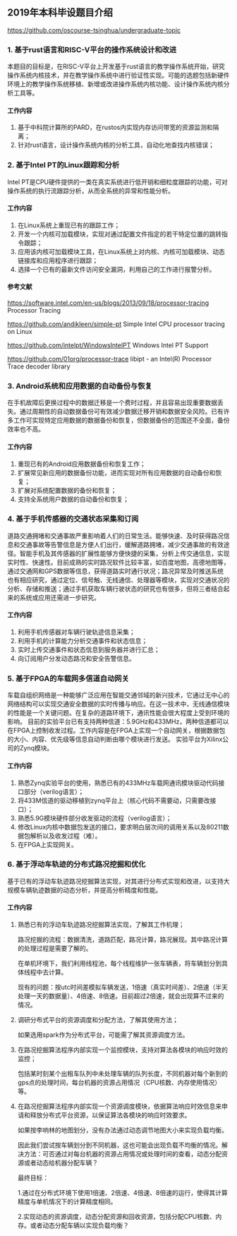 ## 2019年本科毕设题目介绍

https://github.com/oscourse-tsinghua/undergraduate-topic

### 1. 基于rust语言和RISC-V平台的操作系统设计和改进

本题目的目标是，在RISC-V平台上开发基于rust语言的教学操作系统开始，研究操作系统内核技术，并在教学操作系统中进行验证性实现。可能的选题包括新硬件环境上的教学操作系统移植、新增或改进操作系统内核功能、设计操作系统内核分析工具等。

#### 工作内容

1. 基于中科院计算所的PARD，在rustos内实现内存访问带宽的资源监测和隔离；
2. 针对rust语言，设计操作系统内核的分析工具，自动化地查找内核错误；

### 2. 基于Intel PT的Linux跟踪和分析

Intel PT是CPU硬件提供的一类在真实系统进行低开销和细粒度跟踪的功能，可对操作系统的执行流跟踪分析，从而全系统的异常和性能分析。

#### 工作内容

1. 在Linux系统上重现已有的跟踪工作；
2. 开发一个内核可加载模块，实现对通过配置文件指定的若干特定位置的跳转指令跟踪；
3. 应用该内核可加载模块工具，在Linux系统上对内核、内核可加载模块、动态链接库和应用程序进行跟踪；
4. 选择一个已有的最新文件访问安全漏洞，利用自己的工作进行报警分析。

#### 参考文献


https://software.intel.com/en-us/blogs/2013/09/18/processor-tracing
Processor Tracing

https://github.com/andikleen/simple-pt
Simple Intel CPU processor tracing on Linux

https://github.com/intelpt/WindowsIntelPT
Windows Intel PT Support

https://github.com/01org/processor-trace
libipt - an Intel(R) Processor Trace decoder library

### 3. Android系统和应用数据的自动备份与恢复

在手机故障后更换过程中的数据迁移是一个费时过程，并且容易出现重要数据丢失。通过周期性的自动数据备份可有效减少数据迁移开销和数据安全风险。已有许多工作可实现特定应用数据的数据备份和恢复，但数据备份的范围还不全面，备份效率也不高。

#### 工作内容

1. 重现已有的Android应用数据备份和恢复工作；
2. 扩展常见新应用的数据备份功能，进而实现对所有应用数据的自动备份和恢复；
3. 扩展对系统配置数据的备份和恢复；
4. 支持全系统用户数据的自动备份和恢复；

### 4. 基于手机传感器的交通状态采集和订阅

道路交通拥堵和交通事故严重影响着人们的日常生活。能够快速、及时获得路况信息和交通事故等告警信息是方便人们出行，缓解道路拥堵，减少交通事故的有效途径。智能手机及其传感器的扩展性能够方便快捷的采集，分析上传交通信息，实现实时性、快速性。目前成熟的实时路况软件比较丰富，如百度地图，高德地图等，通过交通网和GPS数据等信息，获得道路实时通行状况；路况异常及时推送系统也有相应研究，通过定位、信号触、无线通信、处理器等模块，实现对交通状况的分析、存储和推送；通过手机获取车辆行驶状态的研究也有很多，但将三者结合起来的系统或应用还需进一步研究。

#### 工作内容

1. 利用手机传感器对车辆行驶轨迹信息采集；
2. 利用手机的计算能力分析交通事件和状态信息；
3. 实时上传交通事件和状态信息到服务器并进行汇总；
4. 向订阅用户分发动态路况和安全告警信息。

### 5. 基于FPGA的车载网多信道自动网关

车载自组织网络是一种能够广泛应用在智能交通邻域的新兴技术，它通过无中心的网络结构可以实现交通安全数据的实时传播与响应。在这一技术中，无线通信模块的性能是一个关键问题。在复杂的道路环境下，通讯性能会很大程度上受到环境的影响。
目前的实验平台已有支持两种信道：5.9GHz和433MHz，两种信道都可以在FPGA上控制收发过程。工作内容是在FPGA上实现一个自动网关，根据数据包的大小、内容、优先级等信息自动判断由哪个模块进行发送。
实验平台为Xilinx公司的Zynq模块。

#### 工作内容

1. 熟悉Zynq实验平台的使用，熟悉已有的433MHz车载网通讯模块驱动代码接口部分（verilog语言）；
2. 将433M信道的驱动移植到zynq平台上（核心代码不需要动，只需要改接口）；
3. 熟悉5.9G模块硬件部分收发驱动的流程（verilog语言）；
4. 修改Linux内核中数据包发送的接口，要求明白层次间的调用关系以及80211数据包解析以及收发过程（难）。
5. 在FPGA上实现网关。

### 6. 基于浮动车轨迹的分布式路况挖掘和优化

基于已有的浮动车轨迹路况挖掘算法实现，对其进行分布式实现和改进，以支持大规模车辆轨迹数据的动态分析，并提高分析精度和性能。

#### 工作内容

1. 熟悉已有的浮动车轨迹路况挖掘算法实现，了解其工作机理；

    路况挖掘的流程：数据清洗，道路匹配，路况计算，路况展现。其中路况计算的处理过程是需要了解的。

    在单机环境下，我们利用线程池，每个线程维护一张车辆表，将车辆划分到具体线程中去计算。

    现有的问题：按utc时间差模拟车辆发送，1倍速（真实时间差）、2倍速（半天处理一天的数据量）、4倍速、8倍速。目前超过2倍速，就会出现算不过来的情况。

2. 调研分布式平台的资源调度和分配方法，了解其使用方法；

    如果选用spark作为分布式平台，可能需了解其资源调度方法。

3. 在路况挖掘算法程序内部实现一个监控模块，支持对算法各模块的响应时效的监控；

    包括某时刻某个出租车队列中未处理车辆的队列长度，不同机器对每个新到的gps点的处理时间，每台机器的资源占用情况（CPU核数、内存使用情况）等。

4. 在路况挖掘算法程序内部实现一个资源调度模块，依据算法响应时效信息来申请和释放分布式平台资源，以保证算法各模块的响应时效要求。

    如果按李响林的地图划分，没有办法通过动态调节地图大小来实现负载均衡。

    因此我们尝试按车辆划分到不同机器，这也可能会出现负载不均衡的情况。解决方法：可否通过对每台机器的资源占用情况或处理时间的查看，动态分配资源或者动态给机器分配车辆？

    最终目标：

    1.通过在分布式环境下使用1倍速、2倍速、4倍速、8倍速的运行，使得其计算精度与单机情况下的计算精度相同。

    2.实现动态的资源调度，动态分配资源和回收资源，包括分配CPU核数、内存。或者动态分配车辆以实现负载均衡？

